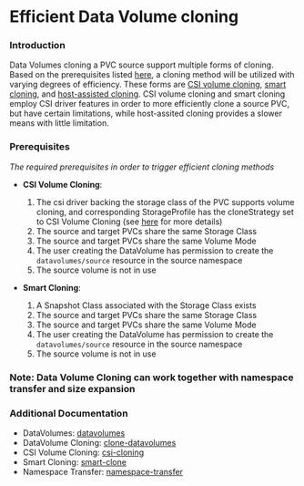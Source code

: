 # Efficient Data Volume cloning

### Introduction

Data Volumes cloning a PVC source support multiple forms of cloning. Based on the prerequisites listed [here](#Prerequisites), 
a cloning method will be utilized with varying degrees of efficiency. These forms are [CSI volume cloning](./csi-cloning.md), 
[smart cloning](./smart-clone.md), and [host-assisted cloning](./clone-datavolume.md). CSI volume cloning and smart cloning
employ CSI driver features in order to more efficiently clone a source PVC, but have certain limitations, 
while host-assited cloning provides a slower means with little limitation.

### Prerequisites
_The required prerequisites in order to trigger efficient cloning methods_
* **CSI Volume Cloning**:
    1) The csi driver backing the storage class of the PVC supports volume cloning, and corresponding StorageProfile has
       the cloneStrategy set to CSI Volume Cloning (see [here](./csi-cloning.md#Prerequisites) for more details)
    2) The source and target PVCs share the same Storage Class
    3) The source and target PVCs share the same Volume Mode
    4) The user creating the DataVolume has permission to create the `datavolumes/source` resource in the source namespace
    5) The source volume is not in use

* **Smart Cloning**:
    1) A Snapshot Class associated with the Storage Class exists
    2) The source and target PVCs share the same Storage Class
    3) The source and target PVCs share the same Volume Mode
    4) The user creating the DataVolume has permission to create the `datavolumes/source` resource in the source namespace
    5) The source volume is not in use

### Note: Data Volume Cloning can work together with namespace transfer and size expansion  

### Additional Documentation
* DataVolumes: [datavolumes](./datavolumes.md)
* DataVolume Cloning: [clone-datavolumes](./clone-datavolume.md)
* CSI Volume Cloning: [csi-cloning](./csi-cloning.md)
* Smart Cloning: [smart-clone](./smart-clone.md)
* Namespace Transfer: [namespace-transfer](./namespace-transfer.md)
